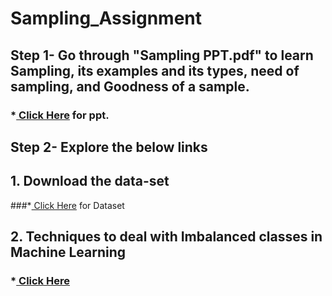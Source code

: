 # Sampling_Assignment
## **Step 1- Go through "Sampling PPT.pdf" to learn Sampling, its examples and its types, need of sampling, and Goodness of a sample.**
### *<a href="https://docs.google.com/presentation/d/e/2PACX-1vShCVtfMfkO89a6PUcjyvLwf_gpFJW7Pr-QD8XlWaqMICcgP51MM4l5Zt0V032DlQ/pub?start=false&loop=false&delayms=60000"> Click Here</a> for ppt.
## **Step 2- Explore the below links**
## **1. Download the data-set**
###*<a href="https://github.com/AnjulaMehto/Sampling_Assignment/blob/main/Creditcard_data.csv"> Click Here</a> for Dataset
## **2. Techniques to deal with Imbalanced classes in Machine Learning**
### *<a href="https://www.analyticsvidhya.com/blog/2020/07/10-techniques-to-deal-with-class-imbalance-in-machine-learning/?"> Click Here </a> 
